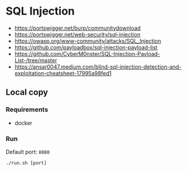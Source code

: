 # SQL Injection

- https://portswigger.net/burp/communitydownload
- https://portswigger.net/web-security/sql-injection
- https://owasp.org/www-community/attacks/SQL_Injection
- https://github.com/payloadbox/sql-injection-payload-list
- https://github.com/CyberM0nster/SQL-Injection-Payload-List-/tree/master
- https://ansar0047.medium.com/blind-sql-injection-detection-and-exploitation-cheatsheet-17995a98fed1

## Local copy

### Requirements
- docker

### Run
Default port: `8080`
```shell
./run.sh [port]
```





















